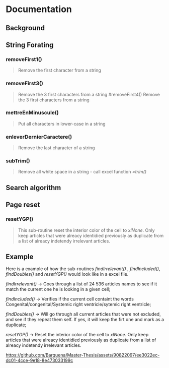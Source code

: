 # Documentation

## Background

## String Forating
### removeFirst1()
>Remove the first character from a string 
### removeFirst3()
> Remove the 3 first characters from a string
> #removeFirst4()
>Remove the 3 first characters from a string
### mettreEnMinuscule()
>Put all characters in lower-case in a string
### enleverDernierCaractere()
>Remove the last character of a string
### subTrim()
>Remove all white space in a string - call excel function *=trim()*

## Search algorithm

## Page reset
### resetYGP()
> This sub-routine reset the interior color of the cell to *xlNone*. Only keep articles that were alreacy identidied previously as duplicate from a list of alreacy indetendy irrelevant articles.
## Example
Here is a example of how the sub-routines *findIrrelevant()* , *findIncluded()*, *findDoubles()* and *resetYGP()* would look like in a excel file.

*findIrrelevant()*  -> Goes through a list of 24 536 articles names to see if it match the current one he is looking in a given cell;

*findIncluded()*    -> Verifies if the current cell containt the words Congenital/congenital/Systemic right ventricle/sytemic right ventricle;

*findDoubles()*     -> Will go through all current articles that were not excluded, and see if they repeat them self. If yes, it will keep the firt one and mark as a duplicate;

*resetYGP()*        -> Reset the interior color of the cell to *xlNone*. Only keep articles that were alreacy identidied previously as duplicate from a list of alreacy indetendy irrelevant articles.

https://github.com/Barquena/Master-Thesis/assets/90822097/ee3022ec-dc01-4cce-9e18-8e473033199c

